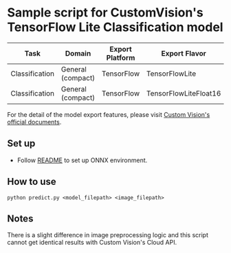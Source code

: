 # Sample script for CustomVision's TensorFlow Lite Classification model

| Task | Domain | Export Platform | Export Flavor |
|------|--------|-----------------|---------------|
| Classification | General (compact) | TensorFlow | TensorFlowLite |
| Classification | General (compact) | TensorFlow | TensorFlowLiteFloat16 |


For the detail of the model export features, please visit [Custom Vision's official documents](https://docs.microsoft.com/en-us/azure/cognitive-services/custom-vision-service/).

## Set up
- Follow [README](../README.md) to set up ONNX environment.

## How to use
```
python predict.py <model_filepath> <image_filepath>
```

## Notes
There is a slight difference in image preprocessing logic and this script cannot get identical results with Custom Vision's Cloud API.
